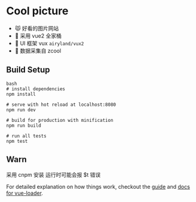 # Cool picture

- 😾 好看的图片网站
- 📖 采用 vue2 全家桶
- 💊 UI 框架 vux `airyland/vux2`
- 🌿 数据采集自 zcool

## Build Setup
    bash
    # install dependencies
    npm install

    # serve with hot reload at localhost:8080
    npm run dev

    # build for production with minification
    npm run build

    # run all tests
    npm test

## Warn
  采用 cnpm 安装 运行时可能会报 $t 错误

For detailed explanation on how things work, checkout the [guide](http://vuejs-templates.github.io/webpack/) and [docs for vue-loader](http://vuejs.github.io/vue-loader).
